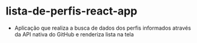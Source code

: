 # lista-de-perfis-react-app

- Aplicação que realiza a busca de dados dos perfis informados através da API nativa do GitHub e renderiza lista na tela
